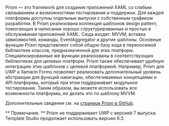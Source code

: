 ﻿Prism — это framework для создания приложений XAML со слабым связыванием и возможностями тестирования и поддержки. Для каждой платформы доступны отдельные выпуски с собственным графиком разработки. В Prism реализована коллекция шаблонов design pattern, помогающих в написании хорошо структурированных и простых в обслуживании приложений XAML. Сюда входят: MVVM, вставка зависимостей, команды, EventAggregator и другие шаблоны. Основные функции Prism представляют собой общую базу кода в переносимой библиотеке классов, предназначенной для этих платформ. Специализированные же функции реализованы в соответствующих библиотеках для целевых платформ. Prism также обеспечивает удобную интеграцию этих шаблонов с целевой платформой. Например, Prism для UWP и Xamarin Forms позволяет реализовать дополнительный уровень абстракции для функций навигации, обеспечиваемых концепциями и API платформы, который при этом поддерживает модульное тестирование. Таким образом, вы можете использовать все возможности платформы, но делать это по шаблону MVVM.

Дополнительные сведения см. на [странице Prism в GitHub](https://github.com/PrismLibrary/Prism).

** Примечание. ** Prism не поддерживает UWP с версией 7 выпуска. Template Studio продолжает использовать версию 6.3.
